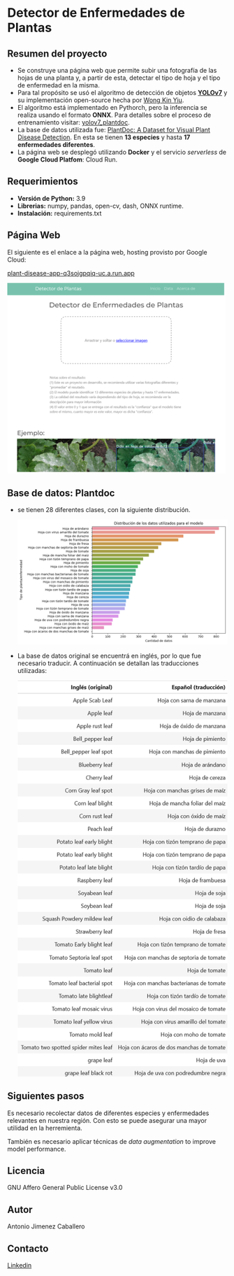 # Detector de Enfermedades de Plantas

## Resumen del proyecto

* Se construye una página web que permite subir una fotografía de las hojas de una planta y, a partir de esta,  detectar el tipo de hoja y el tipo de enfermedad en la misma.
* Para tal propósito se usó el algoritmo de detección de objetos [**YOLOv7**](https://arxiv.org/abs/2207.02696) y su implementación open-source hecha por [Wong Kin Yiu](https://github.com/WongKinYiu/yolov7).
* El algoritmo está implementado en Pythorch, pero la inferencia se realiza usando el formato **ONNX**. Para detalles sobre el proceso de entrenamiento visitar: [yolov7_plantdoc](https://github.com/a-jimenezc/yolov7_plantdoc).
* La base de datos utilizada fue: [PlantDoc: A Dataset for Visual Plant Disease Detection](https://github.com/pratikkayal/PlantDoc-Dataset). En esta se tienen **13 especies** y hasta **17 enfermedades diferentes**.
* La página web se desplegó utilizando **Docker** y el servicio *serverless* de **Google Cloud Platfom**: Cloud Run.

## Requerimientos

* **Versión de Python:** 3.9
* **Librerias:** numpy, pandas, open-cv, dash, ONNX runtime.
* **Instalación:** requirements.txt

## Página Web

El siguiente es el enlace a la página web, hosting provisto por Google Cloud:

[plant-disease-app-q3sojgpqiq-uc.a.run.app](https://plant-disease-app-q3sojgpqiq-uc.a.run.app/)

<img src="images/app.png" alt="Alt text 1" width="500"/> 

## Base de datos: Plantdoc
* se tienen 28 diferentes clases, con la siguiente distribución.
  
  <img src="images/distr.png" alt="Alt text 1" width="500"/>

* La base de datos original se encuentrá en inglés, por lo que fue necesario traducir. A continuación se detallan las traducciones utilizadas:

  <img src="images/trad.png" alt="Alt text 1" width="500"/>

## Siguientes pasos

Es necesario recolectar datos de diferentes especies y enfermedades relevantes en nuestra región. Con esto se puede asegurar una mayor utilidad en la herremienta.

También es necesario aplicar técnicas de *data augmentation* to improve model performance.


## Licencia 

GNU Affero General Public License v3.0

## Autor

Antonio Jimenez Caballero

## Contacto

[Linkedin](https://www.linkedin.com/in/antonio-jimnzc/)
